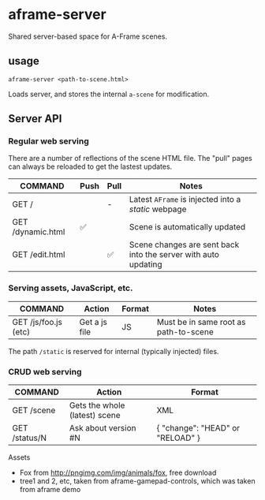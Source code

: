 # aframe-server
Shared server-based space for A-Frame scenes.

## usage

````
aframe-server <path-to-scene.html>
````

Loads server, and stores the internal `a-scene` for modification.

## Server API

### Regular web serving

There are a number of reflections of the scene HTML file. The "pull" pages can
always be reloaded to get the lastest updates.

COMMAND               | Push | Pull  | Notes
----------------------|------|-------|-----------------
GET /                 |      | -      | Latest `AFrame` is injected into a *static* webpage
GET /dynamic.html     | :white_check_mark: | | Scene is automatically updated
GET /edit.html        | | :white_check_mark: | Scene changes are sent back into the server with auto updating

### Serving assets, JavaScript, etc.

COMMAND               | Action                         | Format | Notes
----------------------|--------------------------------|--------|-----
GET /js/foo.js  (etc) | Get a js file                  | JS     | Must be in same root as path-to-scene

The path `/static` is reserved for internal (typically injected) files.

### CRUD web serving


COMMAND    | Action                        | Format
-----------|-------------------------------|--------
GET /scene | Gets the whole (latest) scene | XML
GET /status/N | Ask about version #N       | { "change": "HEAD" or "RELOAD" }

Assets
 * Fox from http://pngimg.com/img/animals/fox, free download
 * tree1 and 2, etc, taken from aframe-gamepad-controls, which was taken from aframe demo
